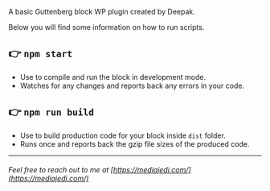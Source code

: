A basic Guttenberg block WP plugin created by Deepak.

Below you will find some information on how to run scripts.

## 👉  `npm start`
- Use to compile and run the block in development mode.
- Watches for any changes and reports back any errors in your code.

## 👉  `npm run build`
- Use to build production code for your block inside `dist` folder.
- Runs once and reports back the gzip file sizes of the produced code.

---

###### Feel free to reach out to me at [https://mediajedi.com/](https://mediajedi.com/)
